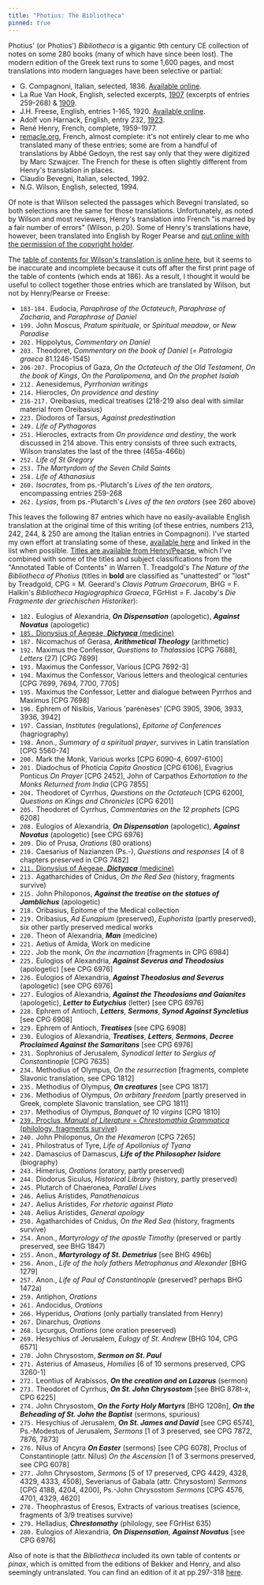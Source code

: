 ```yaml
---
title: "Photius: The Bibliotheca"
pinned: true
---
```


Photius' (or Photios') *Bibliotheca* is a gigantic 9th century CE collection of notes on some 280 books (many of which have since been lost). The modern edition of the Greek text runs to some 1,600 pages, and most translations into modern languages have been selective or partial:

 * G. Compagnoni, Italian, selected, 1836. [Available online](https://archive.org/details/bibliotecadifoz00photgoog/).
 * La Rue Van Hook, English, selected excerpts, [1907](https://www.jstor.org/stable/282739) (excerpts of entries 259-268) & [1909](https://www.jstor.org/stable/261825).
 * J.H. Freese, English, entries 1-165, 1920. [Available online](http://www.tertullian.org/fathers/photius_03bibliotheca.htm).
 * Adolf von Harnack, English, entry 232, [1923](http://www.tertullian.org/fathers/harnack_stephen_gobar.htm).
 * René Henry, French, complete, 1959-1977.
 * [remacle.org](http://remacle.org/bloodwolf/erudits/photius/table.htm), French, almost complete: it's not entirely clear to me who translated many of these entries; some are from a handful of translations by Abbé Gedoyn, the rest say only that they were digitized by Marc Szwajcer. The French for these is often slightly different from Henry's translation in places.
 * Claudio Bevegni, Italian, selected, 1992.
 * N.G. Wilson, English, selected, 1994.

Of note is that Wilson selected the passages which Bevegni translated, so both selections are the same for those translations. Unfortunately, as noted by Wilson and most reviewers, Henry's translation into French "is marred by a fair number of errors" (Wilson, p.20). Some of Henry's translations have, however, been translated into English by Roger Pearse and [put online with the permission of the copyright holder](http://www.tertullian.org/fathers/photius_copyright/).

The [table of contents for Wilson's translation is online here](https://www.bloomsbury.com/us/photius-the-bibliotheca-9780715626122/), but it seems to be inaccurate and incomplete because it cuts off after the first print page of the table of contents (which ends at 186). As a result, I thought it would be useful to collect together those entries which are translated by Wilson, but not by Henry/Pearse or Freese:

* `183-184.` Eudocia, *Paraphrase of the Octateuch*, *Paraphrase of Zacharia*, and *Paraphrase of Daniel*
* `199.` John Moscus, *Pratum spirituale*, or *Spiritual meadow*, or *New Paradise*
* `202.` Hippolytus, *Commentary on Daniel*
* `203.` Theodoret, *Commentary on the book of Daniel* (= *Patrologia graeca* 81.1246-1545)
* `206-207.` Procopius of Gaza, *On the Octateuch of the Old Testament*, *On the book of Kings*, *On the Paralipomena*, and *On the prophet Isaiah*
* `212.` Aenesidemus, *Pyrrhonian writings*
* `214.` Hierocles, *On providence and destiny*
* `216-217.` Oreibasius, medical treatises (218-219 also deal with similar material from Oreibasius)
* `223.` Diodoros of Tarsus, *Against predestination*
* `249.` *Life of Pythagoras*
* `251.` Hierocles, extracts from *On providence and destiny*, the work discussed in 214 above. This entry consists of three such extracts, Wilson translates the last of the three (465a-466b)
* `252.` *Life of St Gregory*
* `253.` *The Martyrdom of the Seven Child Saints*
* `258.` *Life of Athanasius*
* `260.` *Isocrates*, from ps.-Plutarch's *Lives of the ten orators*, encompassing entries 259-268
* `262.` *Lysias*, from ps.-Plutarch's *Lives of the ten orators* (see 260 above)

This leaves the following 87 entries which have no easily-available English translation at the original time of this writing (of these entries, numbers 213, 242, 244, & 250 are among the Italian entries in Compagnoni). I've started my own effort at translating some of these, [available here](https://ryanfb.github.io/photios-bibliotheca/) and linked in the list when possible. [Titles are available from Henry/Pearse](http://www.tertullian.org/fathers/photius_01toc.htm), which I've combined with some of the titles and subject classifications from the "Annotated Table of Contents" in Warren T. Treadgold's *The Nature of the Bibliotheca of Photius* (titles in **bold** are classified as "unattested" or "lost" by Treadgold, CPG = M. Geerard's *Clavis Patrum Graecorum*, BHG = F. Halkin's *Bibliotheca Hagiographica Graeca*, FGrHist = F. Jacoby's *Die Fragmente der griechischen Historiker*):

* `182.` Eulogius of Alexandria, ***On Dispensation*** (apologetic), ***Against Novatus*** (apologetic)
* [`185.` Dionysius of Aegeae, ***Dictyaca*** (medicine)](https://ryanfb.github.io/photios-bibliotheca/185)
* `187.` Nicomachus of Gerasa, ***Arithmetical Theology*** (arithmetic)
* `192.` Maximus the Confessor, *Questions to Thalassios* [CPG 7688], *Letters* (27) [CPG 7699]
* `193.` Maximus the Confessor, Various [CPG 7692-3]
* `194.` Maximus the Confessor, Various letters and theological centuries [CPG 7699, 7694, 7700, 7705]
* `195.` Maximus the Confessor, Letter and dialogue between Pyrrhos and Maximus [CPG 7698]
* `196.` Ephrem of Nisibis, Various 'parénèses' [CPG 3905, 3906, 3933, 3936, 3942]
* `197.` Cassian, *Institutes* (regulations), *Epitome of Conferences* (hagriography)
* `198.` Anon., *Summary of a spiritual prayer*, survives in Latin translation [CPG 5560-74]
* `200.` Mark the Monk, Various works [CPG 6090-4, 6097-6100]
* `201.` Diadochus of Photicia *Capita Gnostica* [CPG 6106], Evagrius Ponticus *On Prayer* [CPG 2452], John of Carpathos *Exhortation to the Monks Returned from India* [CPG 7855]
* `204.` Theodoret of Cyrrhus, *Questions on the Octateuch* [CPG 6200], *Questions on Kings and Chronicles* [CPG 6201]
* `205.` Theodoret of Cyrrhus, *Commentaries on the 12 prophets* [CPG 6208]
* `208.` Eulogios of Alexandria, ***On Dispensation*** (apologetic), ***Against Novatus*** (apologetic) [see CPG 6976]
* `209.` Dio of Prusa, *Orations* (80 orations)
* `210.` Caesarius of Nazianzen (Ps.-), *Questions and responses* [4 of 8 chapters preserved in CPG 7482]
* [`211.` Dionysius of Aegeae, ***Dictyaca*** (medicine)](https://ryanfb.github.io/photios-bibliotheca/211)
* `213.` Agatharchides of Cnidus, *On the Red Sea* (history, fragments survive)
* `215.` John Philoponos, ***Against the treatise on the statues of Jamblichus*** (apologetic)
* `218.` Oribasius, Epitome of the Medical collection
* `219.` Oribasius, *Ad Eunapium* (preserved), *Euphorista* (partly preserved), six other partly preserved medical works
* `220.` Theon of Alexandria, ***Man*** (medicine)
* `221.` Aetius of Amida, Work on medicine
* `222.` Job the monk, *On the incarnation* [fragments in CPG 6984]
* `225.` Eulogios of Alexandria, ***Against Severus and Theodosius*** (apologetic) [see CPG 6976]
* `226.` Eulogios of Alexandria, ***Against Theodosius and Severus*** (apologetic) [see CPG 6976]
* `227.` Eulogios of Alexandria, ***Against the Theodosians and Gaianites*** (apologetic), ***Letter to Eutychius*** (letter) [see CPG 6976]
* `228.` Ephrem of Antioch, ***Letters***, ***Sermons***, ***Synod Against Syncletius*** [see CPG 6908]
* `229.` Ephrem of Antioch, ***Treatises*** [see CPG 6908]
* `230.` Eulogios of Alexandria, ***Treatises***, ***Letters***, ***Sermons***, ***Decree Proclaimed Against the Samaritans*** [see CPG 6976]
* `231.` Sophronius of Jerusalem, *Synodical letter to Sergius of Constantinople* [CPG 7635]
* `234.` Methodius of Olympus, *On the resurrection* [fragments, complete Slavonic translation, see CPG 1812]
* `235.` Methodius of Olympus, ***On creatures*** [see CPG 1817]
* `236.` Methodius of Olympus, *On arbitary freedom* [partly preserved in Greek, complete Slavonic translation, see CPG 1811]
* `237.` Methodius of Olympus, *Banquet of 10 virgins* [CPG 1810]
* [`239.` Proclus, *Manual of Literature* = *Chrestomathia Grammatica* (philology, fragments survive)](https://ryanfb.github.io/photios-bibliotheca/239)
* `240.` John Philoponus, *On the Hexameron* [CPG 7265]
* `241.` Philostratus of Tyre, *Life of Apollonius of Tyana*
* `242.` Damascius of Damascus, ***Life of the Philosopher Isidore*** (biography)
* `243.` Himerius, *Orations* (oratory, partly preserved)
* `244.` Diodorus Siculus, *Historical Library* (history, partly preserved)
* `245.` Plutarch of Chaeronea, *Parallel Lives*
* `246.` Aelius Aristides, *Panathenaicus*
* `247.` Aelius Aristides, *For rhetoric against Plato*
* `248.` Aelius Aristides, *General apology*
* `250.` Agatharchides of Cnidus, *On the Red Sea* (history, fragments survive)
* `254.` Anon., *Martyrology of the apostle Timothy* (preserved or partly preserved, see BHG 1847)
* `255.` Anon., ***Martyrology of St. Demetrius*** [see BHG 496b]
* `256.` Anon., *Life of the holy fathers Metrophanus and Alexander* [BHG 1279]
* `257.` Anon., *Life of Paul of Constantinople* (preserved? perhaps BHG 1472a)
* `259.` Antiphon, *Orations*
* `261.` Andocidus, *Orations*
* `266.` Hyperidus, *Orations* (only partially translated from Henry)
* `267.` Dinarchus, *Orations*
* `268.` Lycurgus, *Orations* (one oration preserved)
* `269.` Hesychius of Jerusalem, *Eulogy of St. Andrew* [BHG 104, CPG 6571]
* `270.` John Chrysostom, ***Sermon on St. Paul***
* `271.` Asterius of Amaseus, *Homilies* [6 of 10 sermons preserved, CPG 3260-1]
* `272.` Leontius of Arabissos, ***On the creation and on Lazarus*** (sermon)
* `273.` Theodoret of Cyrrhus, ***On St. John Chrysostom*** [see BHG 878t-x, CPG 6225]
* `274.` John Chrysostom, ***On the Forty Holy Martyrs*** [BHG 1208n], ***On the Beheading of St. John the Baptist*** (sermons, spurious)
* `275.` Hesychius of Jerusalem, ***On St. James and David*** [see CPG 6574], Ps.-Modestus of Jerusalem, *Sermons* [1 of 3 preserved, see CPG 7872, 7876, 7873]
* `276.` Nilus of Ancyra ***On Easter*** (sermons) [see CPG 6078], Proclus of Constantinople (attr. Nilus) *On the Ascension* [1 of 3 sermons preserved, see CPG 6078]
* `277.` John Chrysostom, *Sermons* [5 of 17 preserved, CPG 4429, 4328, 4329, 4333, 4508], Severianus of Gabala (attr. Chrysostom) *Sermons* [CPG 4188, 4204, 4200], Ps.-John Chrysostom *Sermons* [CPG 4576, 4701, 4329, 4620]
* `278.` Theophrastus of Eresos, Extracts of various treatises (science, fragments of 3/9 treatises survive)
* `279.` Helladius, ***Chrestomathy*** (philology, see FGrHist 635)
* `280.` Eulogios of Alexandria, ***On Dispensation***, ***Against Novatus*** [see CPG 6976]

Also of note is that the *Bibliotheca* included its own table of contents or *pinax*, which is omitted from the editions of Bekker and Henry, and also seemingly untranslated. You can find an edition of it at pp.297-318 [here](http://medusa.libver.gr/jspui/handle/123/11953).
